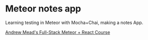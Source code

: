 # Meteor notes app

Learning testing in Meteor with Mocha+Chai, making a notes App.

[Andrew Mead's Full-Stack Meteor + React Course](https://www.udemy.com/meteor-react/)
